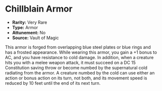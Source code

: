 # Chillblain Armor

- **Rarity:** Very Rare
- **Type:** Armor
- **Attunement:** No
- **Source:** Vault of Magic

This armor is forged from overlapping blue steel plates or blue rings and has a frosted appearance. While wearing this armor, you gain a +1 bonus to AC, and you have resistance to cold damage. In addition, when a creature hits you with a melee weapon attack, it must succeed on a DC 15 Constitution saving throw or become numbed by the supernatural cold radiating from the armor. A creature numbed by the cold can use either an action or bonus action on its turn, not both, and its movement speed is reduced by 10 feet until the end of its next turn.
